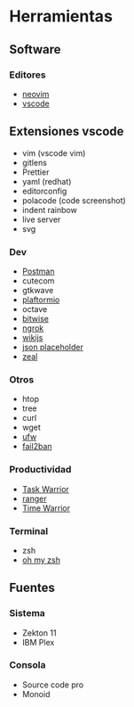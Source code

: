 # Herramientas

## Software

### Editores

* [neovim](https://neovim.io/)
* [vscode](https://code.visualstudio.com/)

## Extensiones vscode

* vim (vscode vim)
* gitlens
* Prettier
* yaml (redhat)
* editorconfig
* polacode (code screenshot)
* indent rainbow
* live server
* svg

### Dev

* [Postman](https://www.postman.com/)
* cutecom
* gtkwave
* [plaftormio](https://platformio.org/)
* octave
* [bitwise](https://github.com/mellowcandle/bitwise)
* [ngrok](https://ngrok.com/)
* [wikijs](https://timewarrior.net/)
* [json placeholder](https://jsonplaceholder.typicode.com/)
* [zeal](https://zealdocs.org/)

### Otros

* htop
* tree
* curl
* wget
* [ufw](https://wiki.archlinux.org/index.php/Uncomplicated_Firewall)
* [fail2ban](http://fail2ban.org/wiki/index.php/Main_Page)

### Productividad

* [Task Warrior](https://taskwarrior.org/)
* [ranger](https://github.com/ranger/ranger)
* [Time Warrior](https://timewarrior.net/)

### Terminal

* zsh
* [oh my zsh](https://ohmyz.sh/)

## Fuentes

### Sistema

* Zekton 11
* IBM Plex

### Consola

* Source code pro
* Monoid

